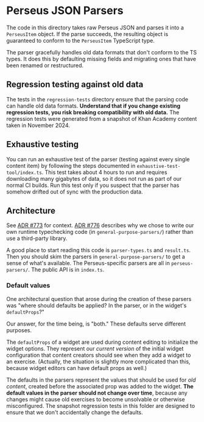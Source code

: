 # Perseus JSON Parsers

The code in this directory takes raw Perseus JSON and parses it into a
`PerseusItem` object. If the parse succeeds, the resulting object is guaranteed
to conform to the `PerseusItem` TypeScript type.

The parser gracefully handles old data formats that don't conform to the TS
types. It does this by defaulting missing fields and migrating ones that have
been renamed or restructured.

## Regression testing against old data

The tests in the `regression-tests` directory ensure that the parsing code can
handle old data formats. **Understand that if you change existing regression
tests, you risk breaking compatibility with old data.** The regression tests
were generated from a snapshot of Khan Academy content taken in November 2024.

## Exhaustive testing

You can run an exhaustive test of the parser (testing against every single
content item) by following the steps documented in
`exhaustive-test-tool/index.ts`. This test takes about 4 hours to run and
requires downloading many gigabytes of data, so it does not run as part of our
normal CI builds. Run this test only if you suspect that the parser has somehow
drifted out of sync with the production data.

## Architecture

See [ADR #773] for context. [ADR #776] describes why we chose to write our own
runtime typechecking code (in `general-purpose-parsers/`) rather than use
a third-party library.

[ADR #773]: https://khanacademy.atlassian.net/wiki/spaces/ENG/pages/3318349891/ADR+773+Validate+widget+data+on+input+in+Perseus
[ADR #776]: https://khanacademy.atlassian.net/wiki/spaces/ENG/pages/3328147539/ADR+776+Write+our+own+code+to+typecheck+Perseus+data+at+runtime

A good place to start reading this code is `parser-types.ts` and `result.ts`.
Then you should skim the parsers in `general-purpose-parsers/` to get a sense
of what's available. The Perseus-specific parsers are all in `perseus-parsers/`.
The public API is in `index.ts`.

### Default values

One architectural question that arose during the creation of these parsers was
"where should defaults be applied? In the parser, or in the widget's
`defaultProps`?"

Our answer, for the time being, is "both." These defaults serve different
purposes.

The `defaultProps` of a widget are used during content editing to initialize
the widget options. They represent our _current version_ of the initial widget
configuration that content creators should see when they add a widget to an
exercise. (Actually, the situation is slightly more complicated than this,
because widget editors can have default props as well.)

The defaults in the parsers represent the values that should be used for
_old content_, created before the associated prop was added to the widget.
**The default values in the parser should not change over time**, because any
changes might cause old exercises to become unsolvable or otherwise
misconfigured. The snapshot regression tests in this folder are designed to
ensure that we don't accidentally change the defaults.
